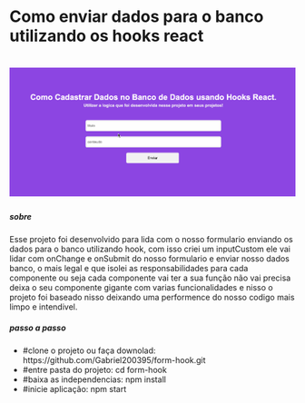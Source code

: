 <html>
<body>
    <h1>Como enviar dados para o banco utilizando os hooks react<h1> 
        <img src="/public/images/form-tela.gif" /> 
    <br />
         <h5>sobre</h5>
          <div>
            <p>Esse projeto foi desenvolvido para lida com o nosso formulario enviando os dados para o banco utilizando hook,
            com isso criei um inputCustom ele vai lidar com onChange e onSubmit do nosso formulario e enviar nosso dados banco, o mais legal e 
            que isolei as responsabilidades para  cada componente ou seja cada componente vai ter a sua função não vai precisa deixa o seu
            componente gigante com varias funcionalidades e nisso o projeto foi baseado nisso deixando uma performence do nosso codigo mais 
             limpo e intendivel. 
            </p>  
          </div>    
         <h5>passo a passo</h5>
      <ul>
         <li>#clone o projeto ou faça downolad: https://github.com/Gabriel200395/form-hook.git </li>
         <li>#entre pasta do projeto: cd form-hook </li>
         <li>#baixa as independencias: npm install</li>
         <li>#inicie aplicação: npm start</li>
      <ul>
       
       
</body>  
</html>

